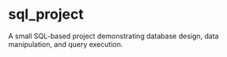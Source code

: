 # sql_project
A small SQL-based project demonstrating database design, data manipulation, and query execution.
